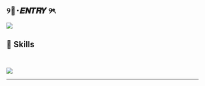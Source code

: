 ## ୨🦇･𝑬𝑵𝑻𝑹𝒀 ୨ৎ

<img src="https://i.pinimg.com/736x/2a/83/35/2a8335d64d21ab8186f486e64958affd.jpg">

## 🔌 Skills

<br>

<p allign="center">
<img src="https://skillicons.dev/icons?i=cs,python,html,css,c,cpp,js,ts,lua,vscode,ps,pr" />
</p>




<hr>
